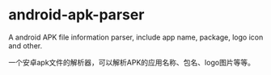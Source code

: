 # android-apk-parser

A android APK file information parser, include app name, package, logo icon and other. 

一个安卓apk文件的解析器，可以解析APK的应用名称、包名、logo图片等等。
